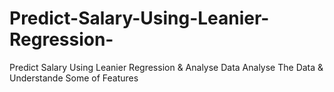 # Predict-Salary-Using-Leanier-Regression-
Predict Salary Using Leanier Regression &amp; Analyse Data 
Analyse The Data & Understande Some of Features 
